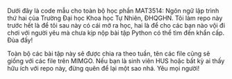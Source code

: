 Dưới đây là code mẫu cho toàn bộ học phần MAT3514: Ngôn ngữ lập trình thứ hai của Trường Đại học Khoa học Tự Nhiên, ĐHQGHN. Tôi làm repo này trước hết là để tôi sau này có cái mở ra học, hai là để cho các bạn nào vội đi chơi với người yêu mà chưa kịp nộp bài tập Python có thể tìm đến khẩn cấp. Đùa đấy!

Toàn bộ các bài tập này sẽ được chia ra theo tuần, tên các file cũng sẽ giống với các file trên MIMGO. Nếu bạn là sinh viên HUS hoặc bất kỳ ai thấy hữu ích với repo này, đừng quên để lại một sao nhá. Yêu mọi người!
